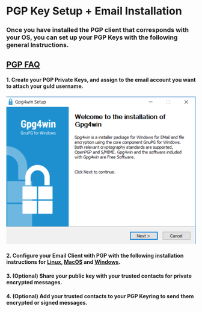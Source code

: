 # PGP Key Setup + Email Installation


### Once you have installed the PGP client that corresponds with your OS, you can set up your PGP Keys with the following general Instructions.


## [PGP FAQ](4-FAQ.md)


#### 1. Create your PGP Private Keys, and assign to the email account you want to attach your guld username.

![](pgp_installations/gpg4win_1.PNG)

#### 2. Configure your Email Client with PGP with the following installation instructions for [Linux](2-Linux.md), [MacOS](3-MacOS.md) and [Windows](4-Windows.md).





#### 3. (Optional) Share your public key with your trusted contacts for private encrypted messages.

#### 4. (Optional) Add your trusted contacts to your PGP Keyring to send them encrypted or signed messages. 















